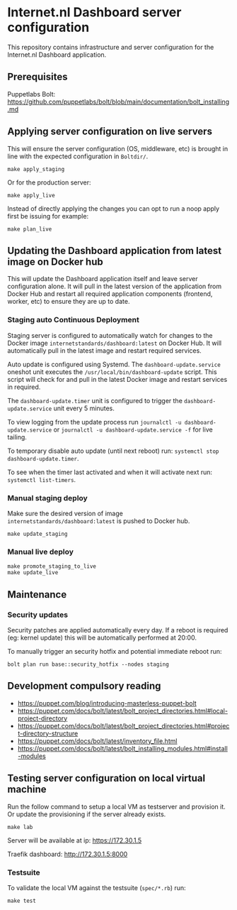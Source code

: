 # Internet.nl Dashboard server configuration

This repository contains infrastructure and server configuration for the Internet.nl Dashboard application.

## Prerequisites

Puppetlabs Bolt:
https://github.com/puppetlabs/bolt/blob/main/documentation/bolt_installing.md


## Applying server configuration on live servers

This will ensure the server configuration (OS, middleware, etc) is brought in line with the expected configuration in `Boltdir/`.

    make apply_staging

Or for the production server:

    make apply_live

Instead of directly applying the changes you can opt to run a noop apply first be issuing for example:

    make plan_live

## Updating the Dashboard application from latest image on Docker hub

This will update the Dashboard application itself and leave server configuration alone. It will pull in the latest version of the application from Docker Hub and restart all required application components (frontend, worker, etc) to ensure they are up to date.

### Staging auto Continuous Deployment

Staging server is configured to automatically watch for changes to the Docker image `internetstandards/dashboard:latest` on Docker Hub. It will automatically pull in the latest image and restart required services.

Auto update is configured using Systemd. The `dashboard-update.service` oneshot unit executes the `/usr/local/bin/dashboard-update` script. This script will check for and pull in the latest Docker image and restart services in required.

The `dashboard-update.timer` unit is configured to trigger the `dashboard-update.service` unit every 5 minutes.

To view logging from the update process run `journalctl -u dashboard-update.service` or `journalctl -u dashboard-update.service -f` for live tailing.

To temporary disable auto update (until next reboot) run: `systemctl stop dashboard-update.timer`.

To see when the timer last activated and when it will activate next run: `systemctl list-timers`.

### Manual staging deploy

Make sure the desired version of image `internetstandards/dashboard:latest` is pushed to Docker hub.

    make update_staging

### Manual live deploy

    make promote_staging_to_live
    make update_live

## Maintenance

### Security updates

Security patches are applied automatically every day. If a reboot is required (eg: kernel update) this will be automatically performed at 20:00.

To manually trigger an security hotfix and potential immediate reboot run:

    bolt plan run base::security_hotfix --nodes staging

## Development compulsory reading

- https://puppet.com/blog/introducing-masterless-puppet-bolt
- https://puppet.com/docs/bolt/latest/bolt_project_directories.html#local-project-directory
- https://puppet.com/docs/bolt/latest/bolt_project_directories.html#project-directory-structure
- https://puppet.com/docs/bolt/latest/inventory_file.html
- https://puppet.com/docs/bolt/latest/bolt_installing_modules.html#install-modules

## Testing server configuration on local virtual machine

Run the follow command to setup a local VM as testserver and provision it. Or update the provisioning if the server already exists.

    make lab

Server will be available at ip: https://172.30.1.5

Traefik dashboard: http://172.30.1.5:8000

### Testsuite

To validate the local VM against the testsuite (`spec/*.rb`) run:

    make test
